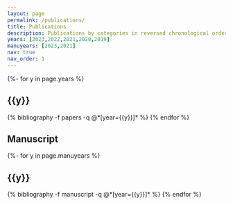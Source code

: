 ```yaml
---
layout: page
permalink: /publications/
title: Publications
description: Publications by categories in reversed chronological order. The authors of most papers are ordered alphabetically.
years: [2023,2022,2021,2020,2019]
manuyears: [2023,2021]
nav: true
nav_order: 1
---
```

<!-- _pages/publications.md -->
<div class="publications">

{%- for y in page.years %}
  <h2 class="year">{{y}}</h2>
  {% bibliography -f papers -q @*[year={{y}}]* %}
{% endfor %}

</div>


## Manuscript
<div class="publications">

{%- for y in page.manuyears %}
  <h2 class="year">{{y}}</h2>
  {% bibliography -f manuscript -q @*[year={{y}}]* %}
{% endfor %}

</div>
